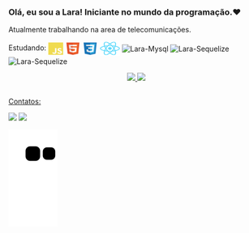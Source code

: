 ### Olá, eu sou a Lara! Iniciante no mundo da programação.❤️

Atualmente trabalhando na area de telecomunicações.

Estudando: <img align="center" alt="Lara-Js" height="25" width="30" src="https://raw.githubusercontent.com/devicons/devicon/master/icons/javascript/javascript-plain.svg">
<img align="center" alt="Lara-HTML" height="25" width="30" src="https://raw.githubusercontent.com/devicons/devicon/master/icons/html5/html5-original.svg">
<img align="center" alt="Lara-CSS" height="25" width="30" src="https://raw.githubusercontent.com/devicons/devicon/master/icons/css3/css3-original.svg">
<img align="center" alt="Lara-React" height="30" width="40" src="https://raw.githubusercontent.com/devicons/devicon/master/icons/react/react-original.svg">
<img align="center" alt="Lara-Mysql" height="70" width="80" src="https://cdn.jsdelivr.net/gh/devicons/devicon/icons/mysql/mysql-original-wordmark.svg">
<img align="center" alt="Lara-Sequelize" height="100" width="110" src="https://cdn.jsdelivr.net/gh/devicons/devicon/icons/sequelize/sequelize-plain-wordmark.svg">
<img align="center" alt="Lara-Sequelize" height="50" width="60" src="https://cdn.jsdelivr.net/gh/devicons/devicon/icons/java/java-original.svg">
          

 <div align="center"><a href="https://github.com/LaraSampaio20">
  <img height="150em" src="https://github-readme-stats.vercel.app/api?username=LaraSampaio20&show_icons=true&theme=dracula&include_all_commits=true&count_private=true"/>
  <img height="150em" src="https://github-readme-stats.vercel.app/api/top-langs/?username=LaraSampaio20&layout=compact&langs_count=7&theme=dracula"/>
</div>
  
  ##
   Contatos:
  
  <div>
  <a href="https://www.linkedin.com/in/larasampaio/" target="_blank"><img src="https://img.shields.io/badge/-LinkedIn-%230077B5?style=for-the-badge&logo=linkedin&logoColor=white" target="_blank"></a>
 <a href="mailto:larasampaio2394@gmail.com"><img src="https://img.shields.io/badge/Gmail-D14836?style=for-the-badge&logo=gmail&logoColor=white" target="_blank"></a>
    
  ![Snake animation](https://github.com/LaraSampaio20/LaraSampaio20/blob/output/github-contribution-grid-snake.svg)
    
  </div>
